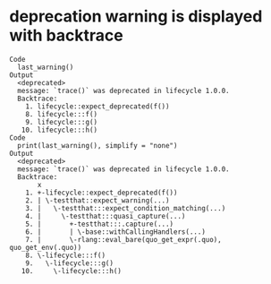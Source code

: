 # deprecation warning is displayed with backtrace

    Code
      last_warning()
    Output
      <deprecated>
      message: `trace()` was deprecated in lifecycle 1.0.0.
      Backtrace:
        1. lifecycle::expect_deprecated(f())
        8. lifecycle:::f()
        9. lifecycle:::g()
       10. lifecycle:::h()
    Code
      print(last_warning(), simplify = "none")
    Output
      <deprecated>
      message: `trace()` was deprecated in lifecycle 1.0.0.
      Backtrace:
           x
        1. +-lifecycle::expect_deprecated(f())
        2. | \-testthat::expect_warning(...)
        3. |   \-testthat:::expect_condition_matching(...)
        4. |     \-testthat:::quasi_capture(...)
        5. |       +-testthat:::.capture(...)
        6. |       | \-base::withCallingHandlers(...)
        7. |       \-rlang::eval_bare(quo_get_expr(.quo), quo_get_env(.quo))
        8. \-lifecycle:::f()
        9.   \-lifecycle:::g()
       10.     \-lifecycle:::h()

